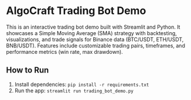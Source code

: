 # AlgoCraft Trading Bot Demo
This is an interactive trading bot demo built with Streamlit and Python. It showcases a Simple Moving Average (SMA) strategy with backtesting, visualizations, and trade signals for Binance data (BTC/USDT, ETH/USDT, BNB/USDT). Features include customizable trading pairs, timeframes, and performance metrics (win rate, max drawdown).

## How to Run
1. Install dependencies: `pip install -r requirements.txt`
2. Run the app: `streamlit run trading_bot_demo.py`
